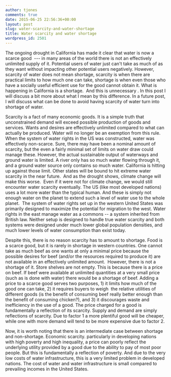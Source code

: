 ```yaml
---
author: tjones
comments: true
date: 2015-06-25 22:56:36+00:00
layout: post
slug: water-scarcity-and-water-shortage
title: Water scarcity and water shortage
wordpress_id: 2501
---
```


The ongoing drought in California has made it clear that water is now a scarce good  --- in many areas of the world there is not an effectively unlimited supply of it. Potential users of water just can't take as much of as they want without impacting other potential users negatively. However, scarcity of water does not mean shortage, scarcity is when there are practical limits to how much one can take, shortage is when even those who have a socially useful efficient use for the good cannot obtain it. What is happening in California is a shortage.  And this is unnecessary . In this post I will discuss a bit more about what I mean by this difference. In a future post, I will discuss what can be done to avoid having scarcity of water turn into shortage of water.

Scarcity is a fact of many economic goods. It is a simple truth that unconstrained demand will exceed possible production of goods and services. Wants and desires are effectively unlimited compared to what can actually be produced. Water will no longer be an exemption from this rule. When the system of water rights in the US was constructed, water was effectively non-scarce. Sure, there may have been a nominal amount of scarcity, but the even a fairly minimal set of limits on water draw could manage these. However, the actual sustainable output of waterways and ground water is limited. A river only has so much water flowing through it, and a ground water source only contains so much water. California is hitting up against those limit. Other states will be bound to hit extreme water scarcity in the near future.  And as the drought shows, climate change will make this worse.  Even if it were not for climate change, we would still encounter water scarcity eventually. The US (like most developed nations) uses a lot more water than the typical human. And these is simply not enough water on the planet to extend such a level of water use to the whole planet.  The system of water rights set up in the western United States was primarily designed to maximize the potential for migration to the west. Water rights in the east manage water as a commons -- a system inherited from British law. Neither setup is designed to handle true water scarcity and both systems were designed under much lower global population densities, and much lower levels of water consumption than exist today.

Despite this, there is no reason scarcity has to amount to shortage. Food is a scarce good, but it is rarely in shortage in western countries. One cannot take as much beef as one wants at only a minimal price because the possible desires for beef (and/or the resources required to produce it) are not available in an effectively unlimited amount.  However, there is not a shortage of it. Store shelves are not empty. This is because there is a price on beef. If beef were available at unlimited quantities at a very small price (such as is done with water) there would be a shortage of beef. Adding a price to a scarce good serves two purposes, 1) it limits how much of the good one can take, 2) it requires buyers to weigh  the relative utilities of different goods (is the benefit of consuming beef really better enough than the benefit of consuming chicken?), and 3) it discourages waste and inefficiency in the use of a good. The price charged for a good is fundamentally a reflection of its scarcity. Supply and demand are simply reflections of scarcity. Due to factor 1 a more plentiful good will be cheaper, while one with more demand will tend to be more expensive due to factor 2.

Now, it is worth noting that there is an intermediate case between shortage and non-shortage. Economic scarcity. particularly in developing nations with high poverty and high inequality, a price can poorly reflect the underlying utility provided by a good due to the ability to pay of most poor people. But this is fundamentally a reflection of poverty. And due to the very low costs of water infrastructure, this is a very limited problem in developed nations. The cost of water and water infrastructure is small compared to prevailing incomes in the United States.
